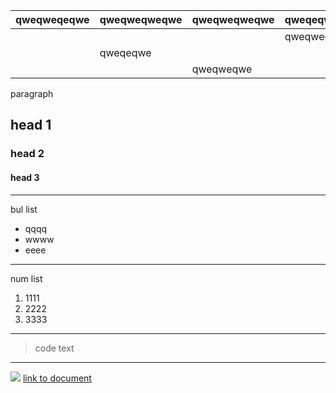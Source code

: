 
| qweqweqeqwe | qweqweqweqwe | qweqweqweqwe | qweqeqweqwe |
|---|---|---|---|
|  |  |  | qweqweqwe |
|  | qweqeqwe |  |  |
|  |  | qweqweqwe |  |


paragraph

head 1
------

### head 2

#### head 3

- - - - - -

bul list

- qqqq
- wwww
- eeee

- - - - - -

num list

1. 1111
2. 2222
3. 3333

- - - - - -

> code text

- - - - - -


![](https://83843.cdn.cke-cs.com/S7I4jRP8224AUYEqP7im/images/80b98313f4d79b3e8eacfaa34247afa0e98d5869329a18d8.jpg)
[link to document](https://cochorg.wn.staj.fun/organization-4-test-2-asd/challenges/org-4-chal-1/ideas/org-4-idea-test)